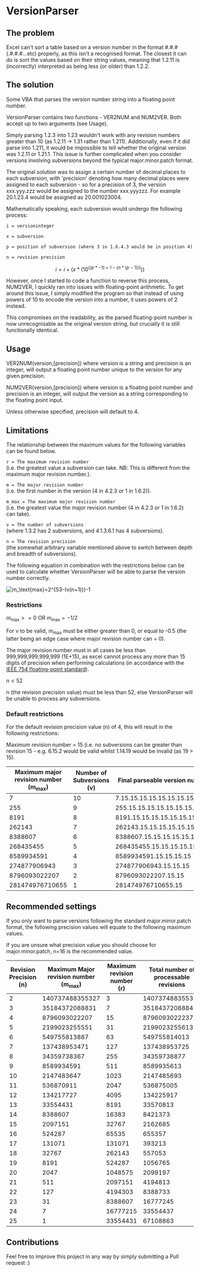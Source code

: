# VersionParser

## The problem
Excel can't sort a table based on a version number in the format #.#.#(.#.#.#...etc) properly, as this isn't a recognised format. The closest it can do is sort the values based on their string values, meaning that 1.2.11 is (incorrectly) interpreted as being less (or older) than 1.2.2.

## The solution
Some VBA that parses the version number string into a floating point number.

VersionParser contains two functions - VER2NUM and NUM2VER. Both accept up to two arguments (see Usage).

Simply parsing 1.2.3 into 1.23 wouldn't work with any revision numbers greater than 10 (as 1.2.11 -> 1.31 rather than 1.211). Additionally, even if it did parse into 1.211, it would be impossible to tell whether the original version was 1.2.11 or 1.21.1. This issue is further complicated when you consider versions involving subversions beyond the typical major.minor.patch format.

The original solution was to assign a certain number of decimal places to each subversion, with 'precision' denoting how many decimal places were assigned to each subversion - so for a precision of 3, the version xxx.yyy.zzz would be assigned to the number xxx.yyyzzz. For example 20.1.23.4 would be assigned as 20.001023004.

Mathematically speaking, each subversion would undergo the following process:
```
i = versioninteger

x = subversion

p = position of subversion (where 3 in 1.6.4.3 would be in position 4)

n = revision precision
```
$$i=i+(x*(10^((p*-1)+1-(n*(p-1)))))$$

However, once I started to code a function to reverse this process, NUM2VER, I quickly ran into issues with floating-point arithmetic. To get around this issue, I simply modified the program so that instead of using powers of 10 to encode the version into a number, it uses powers of 2 instead. 

This compromises on the readability, as the parsed floating-point number is now unrecognisable as the original version string, but crucially it is still functionally identical.

## Usage

VER2NUM(version,[precision]) where version is a string and precision is an integer, will output a floating point number unique to the version for any given precision.

NUM2VER(version,[precision]) where version is a floating point number and precision is an integer, will output the version as a string corresponding to the floating point input.

Unless otherwise specified, precision will default to 4.

## Limitations
The relationship between the maximum values for the following variables can be found below.

`r = The maximum revision number`  
(i.e. the greatest value a subversion can take. NB: This is different from the maximum major revision number.).

`m = The major revision number`  
(i.e. the first number in the version (4 in 4.2.3 or 1 in 1.6.2)).

`m_max = The maximum major revision number`  
(i.e. the greatest value the major revision number (4 in 4.2.3 or 1 in 1.6.2) can take).

`v = The number of subversions`  
(where 1.3.2 has 2 subversions, and 4.1.3.6.1 has 4 subversions).

`n = The revision precision`  
(the somewhat arbitrary variable mentioned above to switch between depth and breadth of subversions).


The following equation in combination with the restrictions below can be used to calculate whether VersionParser will be able to parse the version number correctly.

<img src="https://render.githubusercontent.com/render/math?math=m_\text{max}=2^{53-(v(n%2B1))}-1&mode=display" title="m_\text{max}=2^{53-(v(n+1))}-1" />

### Restrictions

$m_\text{max}>=0$ OR $m_\text{max}=-1/2$

For v to be valid, m<sub>max</sub> must be either greater than 0, or equal to -0.5 (the latter being an edge case where major revision number can = 0).

The major revision number must in all cases be less than 999,999,999,999,999 (1E+15), as excel cannot process any more than 15 digits of precision when performing calculations (in accordance with the [IEEE 754 floating-point standard](https://en.wikipedia.org/wiki/IEEE_754)).

$n<52$

n (the revision precision value) must be less than 52, else VersionParser will be unable to process any subversions.

### Default restrictions

For the default revision precision value (n) of 4, this will result in the following restrictions:

Maximum revision number = 15 (i.e. no subversions can be greater than revision 15 - e.g. 6.15.2 would be valid whilst 1.14.19 would be invalid (as 19 > 15).

Maximum major revision number (m<sub>max</sub>) | Number of Subversions (v) | Final parseable version number
---|---|---
7|10|7.15.15.15.15.15.15.15.15.15.15
255|9|255.15.15.15.15.15.15.15.15.15
8191|8|8191.15.15.15.15.15.15.15.15
262143|7|262143.15.15.15.15.15.15.15
8388607|6|8388607.15.15.15.15.15.15
268435455|5|268435455.15.15.15.15.15
8589934591|4|8589934591.15.15.15.15
274877906943|3|274877906943.15.15.15
8796093022207|2|8796093022207.15.15
281474976710655|1|281474976710655.15

## Recommended settings
If you only want to parse versions following the standard major.minor.patch format, the following precision values will equate to the following maximum values.

If you are unsure what precision value you should choose for major.minor.patch, n=16 is the recommended value.

Revision Precision (n) | Maximum Major revision number (m<sub>max</sub>) | Maximum revision number (r) | Total number of processable revisions | Final parseable version number
---|---|---|---|---
2|140737488355327|3|140737488355333|140737488355327.3.3
3|35184372088831|7|35184372088845|35184372088831.7.7
4|8796093022207|15|8796093022237|8796093022207.15.15
5|2199023255551|31|2199023255613|2199023255551.31.31
6|549755813887|63|549755814013|549755813887.63.63
7|137438953471|127|137438953725|137438953471.127.127
8|34359738367|255|34359738877|34359738367.255.255
9|8589934591|511|8589935613|8589934591.511.511
10|2147483647|1023|2147485693|2147483647.1023.1023
11|536870911|2047|536875005|536870911.2047.2047
12|134217727|4095|134225917|134217727.4095.4095
13|33554431|8191|33570813|33554431.8191.8191
14|8388607|16383|8421373|8388607.16383.16383
15|2097151|32767|2162685|2097151.32767.32767
16|524287|65535|655357|524287.65535.65535
17|131071|131071|393213|131071.131071.131071
18|32767|262143|557053|32767.262143.262143
19|8191|524287|1056765|8191.524287.524287
20|2047|1048575|2099197|2047.1048575.1048575
21|511|2097151|4194813|511.2097151.2097151
22|127|4194303|8388733|127.4194303.4194303
23|31|8388607|16777245|31.8388607.8388607
24|7|16777215|33554437|7.16777215.16777215
25|1|33554431|67108863|1.33554431.33554431

## Contributions
Feel free to improve this project in any way by simply submitting a Pull request :) 
